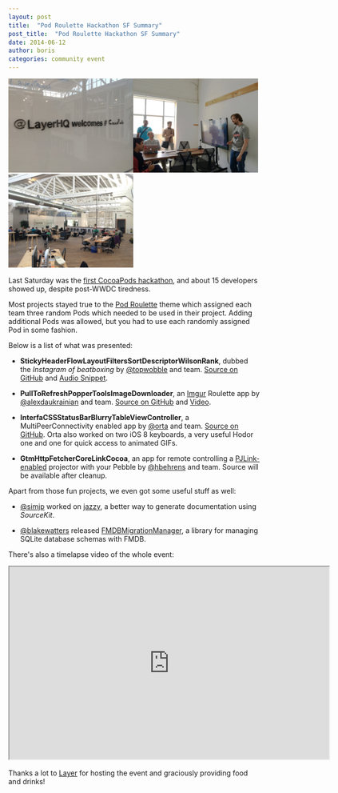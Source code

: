```yaml
---
layout: post
title:  "Pod Roulette Hackathon SF Summary"
post_title:  "Pod Roulette Hackathon SF Summary"
date: 2014-06-12
author: boris
categories: community event
---
```


<div style="float:left"><a href="/assets/blog_img/Hackathon-Summary/welcome.jpg"><img src="/assets/blog_img/Hackathon-Summary/welcome.jpg" width="250"></a></div>

<div style="float:left"><a href="/assets/blog_img/Hackathon-Summary/kickoff.jpg"><img src="/assets/blog_img/Hackathon-Summary/kickoff.jpg" width="250"></a></div>

<div><a href="/assets/blog_img/Hackathon-Summary/office.jpg"><img src="/assets/blog_img/Hackathon-Summary/office.jpg" width="250"></a></div>


Last Saturday was the [first CocoaPods hackathon][1], and about 15 developers showed up, despite post-WWDC tiredness.

Most projects stayed true to the [Pod Roulette][2] theme which assigned each team three random Pods which needed to be used in their project. Adding additional Pods was allowed, but you had to use each randomly assigned Pod in some fashion.

Below is a list of what was presented:

- **StickyHeaderFlowLayoutFiltersSortDescriptorWilsonRank**, dubbed the *Instagram of beatboxing* by [@topwobble][5] and team. [Source on GitHub][3] and [Audio Snippet][4].

- **PullToRefreshPopperToolsImageDownloader**, an [Imgur][6] Roulette app by [@alexdaukrainian][7] and team. [Source on GitHub][8] and [Video][9].

- **InterfaCSSStatusBarBlurryTableViewController**, a MultiPeerConnectivity enabled app by [@orta][10] and team. [Source on GitHub][11]. Orta also worked on two iOS 8 keyboards, a very useful Hodor one and one for quick access to animated GIFs.

- **GtmHttpFetcherCoreLinkCocoa**, an app for remote controlling a [PJLink-enabled][12] projector with your Pebble by [@hbehrens][13] and team. Source will be available after cleanup.

Apart from those fun projects, we even got some useful stuff as well:

- [@simjp][14] worked on [jazzy][15], a better way to generate documentation using *SourceKit*.

- [@blakewatters][16] released [FMDBMigrationManager][17], a library for managing SQLite database schemas with FMDB.


There's also a timelapse video of the whole event:

<iframe src="https://docs.google.com/file/d/0B_iY-nlLiaNqdm16QTA5Nk9yTm8/preview" width="640" height="385"></iframe>

Thanks a lot to [Layer][18] for hosting the event and graciously providing food and drinks!


[1]: http://blog.cocoapods.org/Pod-Roulette-Hackathon/
[2]: http://podroulette.com
[3]: https://github.com/evilstudios/Wilson
[4]: http://codepen.io/benknight/pen/LluhH
[5]: https://twitter.com/topwobble/
[6]: http://imgur.com
[7]: https://twitter.com/alexdaukrainian/
[8]: https://github.com/gamenerds/PTRImageDownloader
[9]: https://twitter.com/alexdaukrainian/status/475527364646936576
[10]: https://twitter.com/orta/
[11]: https://github.com/orta/InterfaCSSStatusBarBlurryTableViewController
[12]: http://pjlink.jbmia.or.jp/english/
[13]: https://twitter.com/hbehrens/
[14]: https://twitter.com/simjp
[15]: https://github.com/realm/jazzy
[16]: https://twitter.com/blakewatters
[17]: https://github.com/layerhq/FMDBMigrationManager
[18]: https://layer.com
